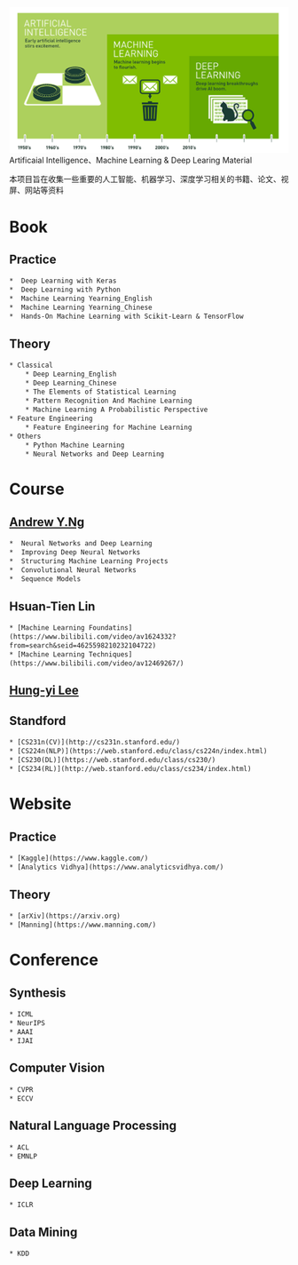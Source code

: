 ![mahua](https://github.com/pku-H2R/AI-ML-DL-Material/blob/master/Picture/AI-ML-DL.png)
Artificaial Intelligence、Machine Learning & Deep Learing Material

本项目旨在收集一些重要的人工智能、机器学习、深度学习相关的书籍、论文、视屏、网站等资料



# Book

## Practice
    *  Deep Learning with Keras
    *  Deep Learning with Python
    *  Machine Learning Yearning_English
    *  Machine Learning Yearning_Chinese
    *  Hands-On Machine Learning with Scikit-Learn & TensorFlow
    

## Theory
    * Classical
        * Deep Learning_English
        * Deep Learning_Chinese
        * The Elements of Statistical Learning
        * Pattern Recognition And Machine Learning
        * Machine Learning A Probabilistic Perspective
    * Feature Engineering
        * Feature Engineering for Machine Learning
    * Others
        * Python Machine Learning
        * Neural Networks and Deep Learning

# Course

##  [Andrew Y.Ng](https://www.deeplearning.ai/deep-learning-specialization/)
    *  Neural Networks and Deep Learning
    *  Improving Deep Neural Networks
    *  Structuring Machine Learning Projects
    *  Convolutional Neural Networks
    *  Sequence Models
    
## Hsuan-Tien Lin
    * [Machine Learning Foundatins](https://www.bilibili.com/video/av1624332?from=search&seid=4625598210232104722)
    * [Machine Learning Techniques](https://www.bilibili.com/video/av12469267/)

## [Hung-yi Lee](http://speech.ee.ntu.edu.tw/~tlkagk/)

## Standford
    * [CS231n(CV)](http://cs231n.stanford.edu/)
    * [CS224n(NLP)](https://web.stanford.edu/class/cs224n/index.html)
    * [CS230(DL)](https://web.stanford.edu/class/cs230/)
    * [CS234(RL)](http://web.stanford.edu/class/cs234/index.html)

# Website

## Practice
    * [Kaggle](https://www.kaggle.com/)
    * [Analytics Vidhya](https://www.analyticsvidhya.com/)

## Theory
    * [arXiv](https://arxiv.org)
    * [Manning](https://www.manning.com/)


# Conference

## Synthesis
    * ICML
    * NeurIPS
    * AAAI
    * IJAI
## Computer Vision
    * CVPR
    * ECCV
## Natural Language Processing
    * ACL
    * EMNLP
## Deep Learning
    * ICLR
## Data Mining
    * KDD




